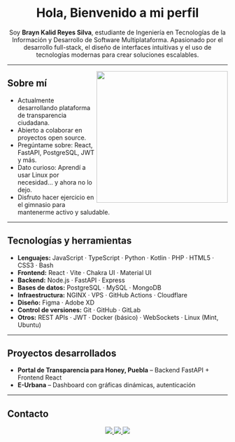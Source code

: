 <h1 align="center">Hola, Bienvenido a mi perfil </h1>

<p align="center">
  Soy <strong>Brayn Kalid Reyes Silva</strong>, estudiante de Ingeniería en Tecnologías de la Información y Desarrollo de Software Multiplataforma.  
  Apasionado por el desarrollo full-stack, el diseño de interfaces intuitivas y el uso de tecnologías modernas para crear soluciones escalables.
</p>

---

<img align="right" width="300" src="https://media4.giphy.com/media/3oKIPnAiaMCws8nOsE/giphy.gif" />

## Sobre mí

-  Actualmente desarrollando plataforma de transparencia ciudadana.
-  Abierto a colaborar en proyectos open source.
-  Pregúntame sobre: React, FastAPI, PostgreSQL, JWT y más.
-  Dato curioso: Aprendí a usar Linux por necesidad… y ahora no lo dejo.
-  Disfruto hacer ejercicio en el gimnasio para mantenerme activo y saludable.

---

## Tecnologías y herramientas

- **Lenguajes:** JavaScript · TypeScript · Python · Kotlin · PHP · HTML5 · CSS3 · Bash  
- **Frontend:** React · Vite · Chakra UI · Material UI  
- **Backend:** Node.js · FastAPI · Express 
- **Bases de datos:** PostgreSQL · MySQL · MongoDB  
- **Infraestructura:** NGINX · VPS · GitHub Actions · Cloudflare  
- **Diseño:** Figma · Adobe XD  
- **Control de versiones:** Git · GitHub · GitLab  
- **Otros:** REST APIs · JWT · Docker (básico) · WebSockets · Linux (Mint, Ubuntu)

---

##  Proyectos desarrollados

-  **Portal de Transparencia para Honey, Puebla** – Backend FastAPI + Frontend React  
-  **E-Urbana** – Dashboard con gráficas dinámicas, autenticación  

---

## Contacto

<div align="center">

  <a href="https://www.linkedin.com/in/kalid-reyes-759961339" target="_blank">
    <img src="https://img.shields.io/badge/LinkedIn-0A66C2?style=for-the-badge&logo=linkedin&logoColor=white"/>
  </a>

  <a href="https://www.instagram.com/khalid_rm_" target="_blank">
    <img src="https://img.shields.io/badge/Instagram-E4405F?style=for-the-badge&logo=instagram&logoColor=white"/>
  </a>

  <a href="mailto:brayn4krs@gmail.com">
    <img src="https://img.shields.io/badge/Gmail-D14836?style=for-the-badge&logo=gmail&logoColor=white"/>
  </a>

</div>
